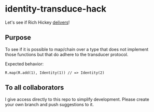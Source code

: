 # identity-transduce-hack
Let's see if Rich Hickey [delivers](http://www.youtube.com/watch?v=6mTbuzafcII&t=43m53s)!

## Purpose

To see if it is possible to map/chain over a type that does not implement those functions but that do adhere to the transducer protocol.

Expected behavior:
```
R.map(R.add(1), Identity(1)) // => Identity(2)
```
## To all collaborators
I give access directly to this repo to simplify development. Please create your own branch and push suggestions to it.
